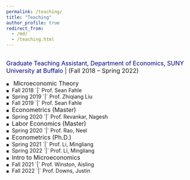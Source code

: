 ```yaml
---
permalink: /teaching/
title: "Teaching"
author_profile: true
redirect_from: 
  - /md/
  - /teaching.html
---
```





<style>
.custom-bullet {
    list-style-type: none;
    padding-left: 0;
}

.custom-bullet li::before {
    content: "\25A0"; /* Unicode character for a small square */
    font-size: 8px; /* Adjust this value to change the icon size */
    margin-right: 1em; /* Adjust this value to control the spacing */
}
</style>
<br>
<span style="font-size: 16px;"> <span style="color:Navy;"> Graduate Teaching Assistant, Department of Economics, SUNY University at Buffalo </span> | (Fall 2018 – Spring 2022)</span>
<ul class="custom-bullet"> 
  <li> <span style="font-size: 16px;">Microeconomic Theory</span>
    <ul class="custom-bullet">
      <li><span style="font-size: 14px;">Fall   2018 `|` Prof. Sean Fahle</span></li>
      <li>Spring 2019 `|` Prof. Zhiqiang Liu</li>
      <li>Fall   2019 `|` Prof. Sean Fahle</li>
     </ul>
  </li>
  <li><span style="font-size: 16px;">Econometrics (Master)</span>
    <ul class="custom-bullet">
      <li>Spring 2020 `|` Prof. Revankar, Nagesh</li>
    </ul>
  </li>
  <li><span style="font-size: 16px;">Labor Economics (Master)</span>
    <ul class="custom-bullet">
      <li>Spring 2020 `|` Prof. Rao, Neel</li>
    </ul>
  </li>
  <li><span style="font-size: 16px;">Econometrics (Ph.D.)</span>
    <ul class="custom-bullet">
      <li>Spring 2021 `|` Prof. Li, Mingliang</li>
      <li>Spring 2022 `|` Prof. Li, Mingliang</li>
    </ul>
  </li>
  <li><span style="font-size: 16px;">Intro to Microeconomics</span>
    <ul class="custom-bullet">
      <li>Fall   2021 `|` Prof. Winston, Aisling</li>
      <li>Fall   2022 `|` Prof. Downs, Justin</li>
    </ul>
  </li>
</ul>
